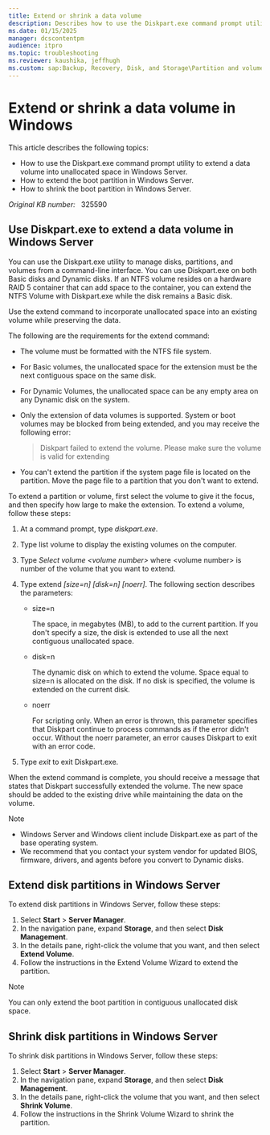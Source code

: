 ```yaml
---
title: Extend or shrink a data volume
description: Describes how to use the Diskpart.exe command prompt utility to extend a data volume in unallocated space. Also describes how to extend or shrink disk partitions.
ms.date: 01/15/2025
manager: dcscontentpm
audience: itpro
ms.topic: troubleshooting
ms.reviewer: kaushika, jeffhugh
ms.custom: sap:Backup, Recovery, Disk, and Storage\Partition and volume management, csstroubleshoot
---
```

# Extend or shrink a data volume in Windows

This article describes the following topics:

- How to use the Diskpart.exe command prompt utility to extend a data volume into unallocated space in Windows Server.
- How to extend the boot partition in Windows Server.
- How to shrink the boot partition in Windows Server.

_Original KB number:_ &nbsp; 325590

## Use Diskpart.exe to extend a data volume in Windows Server

You can use the Diskpart.exe utility to manage disks, partitions, and volumes from a command-line interface. You can use Diskpart.exe on both Basic disks and Dynamic disks. If an NTFS volume resides on a hardware RAID 5 container that can add space to the container, you can extend the NTFS Volume with Diskpart.exe while the disk remains a Basic disk.

Use the extend command to incorporate unallocated space into an existing volume while preserving the data.

The following are the requirements for the extend command:

- The volume must be formatted with the NTFS file system.
- For Basic volumes, the unallocated space for the extension must be the next contiguous space on the same disk.
- For Dynamic Volumes, the unallocated space can be any empty area on any Dynamic disk on the system.
- Only the extension of data volumes is supported. System or boot volumes may be blocked from being extended, and you may receive the following error:

    > Diskpart failed to extend the volume. Please make sure the volume is valid for extending

- You can't extend the partition if the system page file is located on the partition. Move the page file to a partition that you don't want to extend.

To extend a partition or volume, first select the volume to give it the focus, and then specify how large to make the extension. To extend a volume, follow these steps:

1. At a command prompt, type *diskpart.exe*.
2. Type list volume to display the existing volumes on the computer.
3. Type *Select volume \<volume number>* where \<volume number> is number of the volume that you want to extend.
4. Type extend *[size=n] [disk=n] [noerr]*. The following section describes the parameters:

    - size=n

        The space, in megabytes (MB), to add to the current partition. If you don't specify a size, the disk is extended to use all the next contiguous unallocated space.

    - disk=n

        The dynamic disk on which to extend the volume. Space equal to size=n is allocated on the disk. If no disk is specified, the volume is extended on the current disk.

    - noerr

        For scripting only. When an error is thrown, this parameter specifies that Diskpart continue to process commands as if the error didn't occur. Without the noerr parameter, an error causes Diskpart to exit with an error code.

5. Type *exit* to exit Diskpart.exe.

When the extend command is complete, you should receive a message that states that Diskpart successfully extended the volume. The new space should be added to the existing drive while maintaining the data on the volume.

> [!NOTE]
>
> - Windows Server and Windows client include Diskpart.exe as part of the base operating system.
> - We recommend that you contact your system vendor for updated BIOS, firmware, drivers, and agents before you convert to Dynamic disks.

## Extend disk partitions in Windows Server

To extend disk partitions in Windows Server, follow these steps:

1. Select **Start** > **Server Manager**.
2. In the navigation pane, expand **Storage**, and then select **Disk Management**.
3. In the details pane, right-click the volume that you want, and then select **Extend Volume**.
4. Follow the instructions in the Extend Volume Wizard to extend the partition.

> [!NOTE]
> You can only extend the boot partition in contiguous unallocated disk space.

## Shrink disk partitions in Windows Server

To shrink disk partitions in Windows Server, follow these steps:

1. Select **Start** > **Server Manager**.
2. In the navigation pane, expand **Storage**, and then select **Disk Management**.
3. In the details pane, right-click the volume that you want, and then select **Shrink Volume**.
4. Follow the instructions in the Shrink Volume Wizard to shrink the partition.
